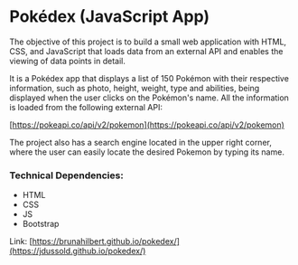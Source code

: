 # Pokédex (JavaScript App)

The objective of this project is to build a small web application with HTML, CSS, and JavaScript that loads data from an external API and enables the viewing of data points in detail.

It is a Pokédex app that displays a list of 150 Pokémon with their respective information, such as photo, height, weight, type and abilities, being displayed when the user clicks on the Pokémon's name. All the information is loaded from the following external API:

[https://pokeapi.co/api/v2/pokemon](https://pokeapi.co/api/v2/pokemon)

The project also has a search engine located in the upper right corner, where the user can easily locate the desired Pokemon by typing its name.


### Technical Dependencies:

-   HTML
-   CSS
-   JS
-   Bootstrap

Link:  [https://brunahilbert.github.io/pokedex/](https://jdussold.github.io/pokedex/)
